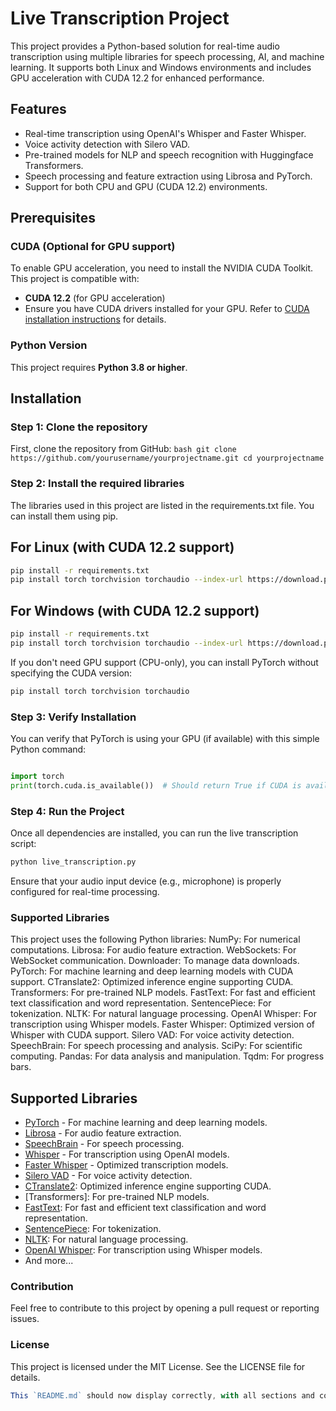 # Live Transcription Project

This project provides a Python-based solution for real-time audio transcription using multiple libraries for speech processing, AI, and machine learning. It supports both Linux and Windows environments and includes GPU acceleration with CUDA 12.2 for enhanced performance.

## Features
- Real-time transcription using OpenAI's Whisper and Faster Whisper.
- Voice activity detection with Silero VAD.
- Pre-trained models for NLP and speech recognition with Huggingface Transformers.
- Speech processing and feature extraction using Librosa and PyTorch.
- Support for both CPU and GPU (CUDA 12.2) environments.

## Prerequisites

### CUDA (Optional for GPU support)
To enable GPU acceleration, you need to install the NVIDIA CUDA Toolkit. This project is compatible with:
- **CUDA 12.2** (for GPU acceleration)
- Ensure you have CUDA drivers installed for your GPU. Refer to [CUDA installation instructions](https://developer.nvidia.com/cuda-toolkit) for details.

### Python Version
This project requires **Python 3.8 or higher**.

## Installation

### Step 1: Clone the repository
First, clone the repository from GitHub:
    ```bash
    git clone https://github.com/yourusername/yourprojectname.git
    cd yourprojectname
    ```

### Step 2: Install the required libraries

The libraries used in this project are listed in the requirements.txt file. You can install them using pip.
## For Linux (with CUDA 12.2 support)
```bash
pip install -r requirements.txt
pip install torch torchvision torchaudio --index-url https://download.pytorch.org/whl/cu122
```
## For Windows (with CUDA 12.2 support)
```bash
pip install -r requirements.txt
pip install torch torchvision torchaudio --index-url https://download.pytorch.org/whl/cu122
```
If you don't need GPU support (CPU-only), you can install PyTorch without specifying the CUDA version:
```bash
pip install torch torchvision torchaudio
```

### Step 3: Verify Installation
You can verify that PyTorch is using your GPU (if available) with this simple Python command:
```python

import torch
print(torch.cuda.is_available())  # Should return True if CUDA is available
```

### Step 4: Run the Project
Once all dependencies are installed, you can run the live transcription script:
```bash
python live_transcription.py
```
Ensure that your audio input device (e.g., microphone) is properly configured for real-time processing.

### Supported Libraries
This project uses the following Python libraries:
    NumPy: For numerical computations.
    Librosa: For audio feature extraction.
    WebSockets: For WebSocket communication.
    Downloader: To manage data downloads.
    PyTorch: For machine learning and deep learning models with CUDA support.
    CTranslate2: Optimized inference engine supporting CUDA.
    Transformers: For pre-trained NLP models.
    FastText: For fast and efficient text classification and word representation.
    SentencePiece: For tokenization.
    NLTK: For natural language processing.
    OpenAI Whisper: For transcription using Whisper models.
    Faster Whisper: Optimized version of Whisper with CUDA support.
    Silero VAD: For voice activity detection.
    SpeechBrain: For speech processing and analysis.
    SciPy: For scientific computing.
    Pandas: For data analysis and manipulation.
    Tqdm: For progress bars.

## Supported Libraries
- [PyTorch](https://pytorch.org/) - For machine learning and deep learning models.
- [Librosa](https://librosa.org/) - For audio feature extraction.
- [SpeechBrain](https://speechbrain.github.io/) - For speech processing.
- [Whisper](https://github.com/openai/whisper) - For transcription using OpenAI models.
- [Faster Whisper](https://github.com/guillaumekln/faster-whisper) - Optimized transcription models.
- [Silero VAD](https://github.com/snakers4/silero-vad) - For voice activity detection.
- [CTranslate2](https://github.com/OpenNMT/CTranslate2): Optimized inference engine supporting CUDA.
- [Transformers]: For pre-trained NLP models.
- [FastText](https://fasttext.cc/): For fast and efficient text classification and word representation.
- [SentencePiece](https://github.com/google/sentencepiece): For tokenization.
- [NLTK](https://www.nltk.org/): For natural language processing.
- [OpenAI Whisper](https://github.com/openai/whisper): For transcription using Whisper models.
- And more...

### Contribution

Feel free to contribute to this project by opening a pull request or reporting issues.

### License

This project is licensed under the MIT License. See the LICENSE file for details.

```javascript
This `README.md` should now display correctly, with all sections and code blocks formatted as intended. It includes the installation instructions for both Linux and Windows with CUDA 12.2 support, ensuring the document flows smoothly without disjointed parts.
```


